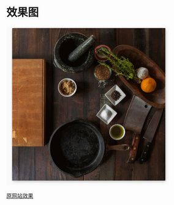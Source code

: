 # 效果图

![img](https://github.com/cao-lianhui/CSS100day/blob/master/SliceTransition-58/GIF.gif)

[原网站效果](https://100dayscss.com/?dayIndex=58)
